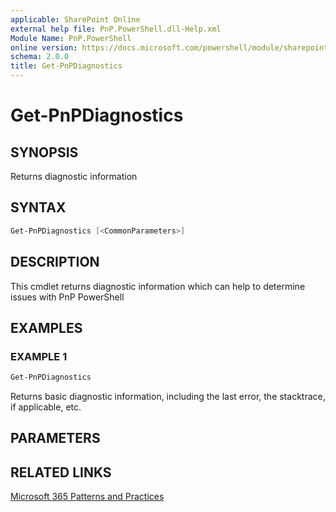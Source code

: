 ```yaml
---
applicable: SharePoint Online
external help file: PnP.PowerShell.dll-Help.xml
Module Name: PnP.PowerShell
online version: https://docs.microsoft.com/powershell/module/sharepoint-pnp/get-pnpdiagnostics
schema: 2.0.0
title: Get-PnPDiagnostics
---
```


# Get-PnPDiagnostics

## SYNOPSIS
Returns diagnostic information

## SYNTAX

```powershell
Get-PnPDiagnostics [<CommonParameters>]
```

## DESCRIPTION
This cmdlet returns diagnostic information which can help to determine issues with PnP PowerShell

## EXAMPLES

### EXAMPLE 1
```powershell
Get-PnPDiagnostics
```

Returns basic diagnostic information, including the last error, the stacktrace, if applicable, etc.

## PARAMETERS


## RELATED LINKS

[Microsoft 365 Patterns and Practices](https://aka.ms/m365pnp)
